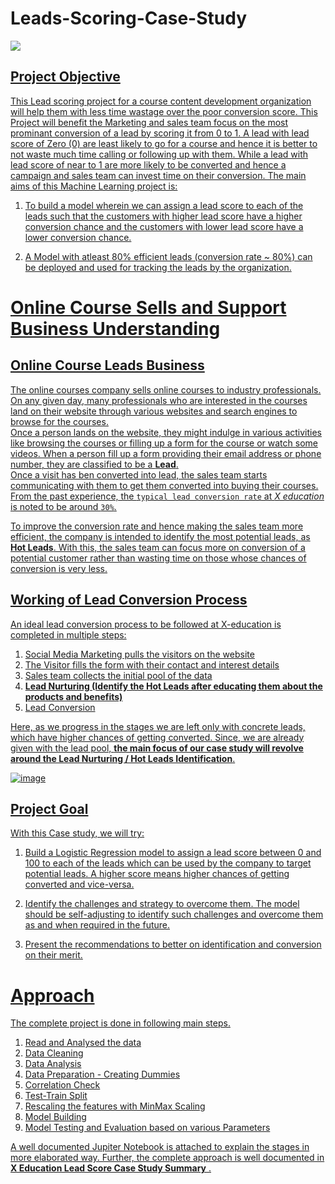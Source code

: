 # Leads-Scoring-Case-Study


<a href="https://datagrad.github.io/"><img src="https://img.shields.io/badge/My%20Data%20Science%20Projects-Click%20here%20to%20Check%20my%20other%20Projects-blue">


## Project Objective
This Lead scoring project for a course content development organization will help them with less time wastage over the poor conversion score. 
This Project will benefit the Marketing and sales team focus on the most prominant conversion of a lead by scoring it from 0 to 1. A lead with lead score of Zero (0) are least likely to go for a course and hence it is better to not waste much time calling or following up with them. While a lead with lead score of near to 1 are more likely to be converted and hence a campaign and sales team can invest time on their conversion.
The main aims of this Machine Learning project is:
1.	To build a model wherein we can assign a lead score to each of the leads such that the customers with higher lead score have a higher conversion chance and the customers with lower lead score have a lower conversion chance. 

2.	A Model with atleast 80% efficient leads (conversion rate ~ 80%) can be deployed and used for tracking the leads by the organization.

# Online Course Sells and Support Business Understanding
## **Online Course Leads Business**

The online courses company sells online courses to industry professionals. On any given day, many professionals who are interested in the courses land on their website through various websites and search engines to browse for the courses. </br>
Once a person lands on the website, they might indulge in various activities like browsing the courses or filling up a form for the course or watch some videos. When a person fill up a form providing their email address or phone number, they are classified to be a **Lead**.</br>
Once a visit has ben converted into lead, the sales team starts communicating with them to get them converted into buying their courses. From the past experience, the `typical lead conversion rate` at *X education* is noted to be around `30%`.

To improve the conversion rate and hence making the sales team more efficient, the company is intended to identify the most potential leads, as **Hot Leads**. With this, the sales team can focus more on conversion of a potential customer rather than wasting time on those whose chances of conversion is very less.

## **Working of Lead Conversion Process**

An ideal lead conversion process to be followed at X-education is completed in multiple steps: </br>


1. Social Media Marketing pulls the visitors on the website
2. The Visitor fills the form with their contact and interest details
3. Sales team collects the initial pool of the data 
4. **Lead Nurturing (Identify the Hot Leads after educating them about the products and benefits)** 
5. Lead Conversion

Here, as we progress in the stages we are left only with concrete leads, which have higher chances of getting converted. Since, we are already given with the lead pool, **the main focus of our case study will revolve around the Lead Nurturing / Hot Leads Identification**.

![image](https://user-images.githubusercontent.com/73750698/141242037-dace612c-5c95-4d0a-915a-f0752b68eae5.png)



## **Project Goal**
With this Case study, we will try:

1.	Build a Logistic Regression model to assign a lead score between 0 and 100 to each of the leads which can be used by the company to target potential leads. A higher score means higher chances of getting converted and vice-versa.
2.	Identify the challenges and strategy to overcome them. The model should be self-adjusting to identify such challenges and overcome them as and when required in the future.

3.	Present the recommendations to better on identification and conversion on their merit.


# Approach
The complete project is done in following main steps.
1. Read and Analysed the data
2. Data Cleaning
3. Data Analysis
4. Data Preparation - Creating Dummies
5. Correlation Check
6. Test-Train Split
7. Rescaling the features with MinMax Scaling
8. Model Building
9. Model Testing and Evaluation based on various Parameters

A well documented Jupiter Notebook is attached to explain the stages in more elaborated way. Further, the complete approach is well documented in **X Education Lead Score Case Study Summary** .



